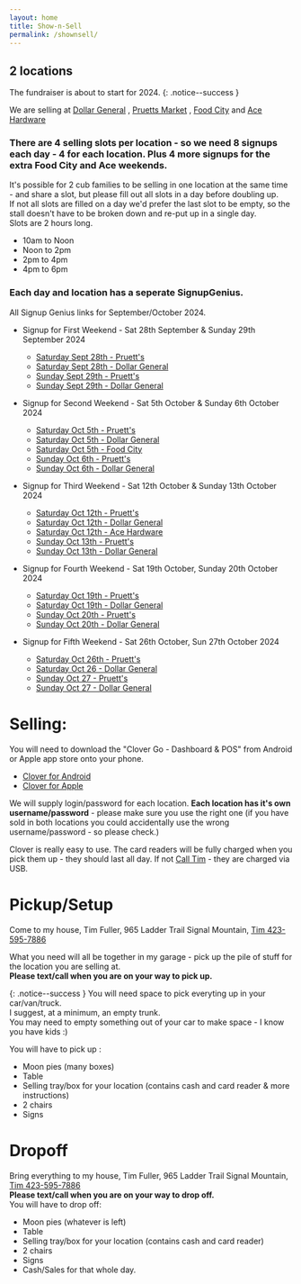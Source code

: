 ```yaml
---
layout: home
title: Show-n-Sell
permalink: /shownsell/
---
```


## 2 locations

The fundraiser is about to start for 2024. 
{: .notice--success }

We are selling at [Dollar General](https://www.google.com/maps/place/Dollar+General/@35.1744822,-85.3314633,17z/data=!3m2!4b1!5s0x8860f449559ad427:0xd12cea5ca04fd5cf!4m5!3m4!1s0x8860f44bffddafb7:0x14737cbbf3090bd2!8m2!3d35.1744822!4d-85.3292746) , 
[Pruetts Market](https://www.google.com/maps/place/Pruett's+Market/@35.1386309,-85.330655,17z/data=!3m1!4b1!4m5!3m4!1s0x8860f5919d29f255:0x510723ddf790f66a!8m2!3d35.1386309!4d-85.328461) , 
[Food City](https://maps.app.goo.gl/AgoqyxFr9Rq8iB4Z9) and 
[Ace Hardware](https://maps.app.goo.gl/ppy6E4F8XSrnRCrD9)


### There are 4 selling slots per location  - so we need 8 signups each day - 4 for each location. Plus 4 more signups for the extra Food City and Ace weekends.

It's possible for 2 cub families to be selling in one location at the same time - and share a slot, but please fill out all slots in a day before doubling up.<br/>
If not all slots are filled on a day we'd prefer the last slot to be empty, so the stall doesn't have to be broken down and re-put up in a single day.<br/>
Slots are 2 hours long. 
- 10am to Noon
- Noon to 2pm
- 2pm to 4pm
- 4pm to 6pm

### Each day and location has a seperate SignupGenius.

All Signup Genius links for September/October 2024.
- Signup for First Weekend - Sat 28th September & Sunday 29th September 2024
  - [Saturday Sept 28th - Pruett's](https://www.signupgenius.com/go/10C0A4CA9A628A2FEC43-51063085-moon#/)
  - [Saturday Sept 28th - Dollar General](https://www.signupgenius.com/go/10C0A4CA9A628A2FEC43-51063735-dollar)
  - [Sunday Sept 29th - Pruett's](https://www.signupgenius.com/go/10C0A4CA9A628A2FEC43-51063946-pruetts)
  - [Sunday Sept 29th - Dollar General](https://www.signupgenius.com/go/10C0A4CA9A628A2FEC43-51063996-dollar)

- Signup for Second Weekend - Sat 5th October &  Sunday 6th October 2024
  - [Saturday Oct 5th - Pruett's](https://www.signupgenius.com/go/10C0A4CA9A628A2FEC43-51064031-pruetts)
  - [Saturday Oct 5th - Dollar General](https://www.signupgenius.com/go/10C0A4CA9A628A2FEC43-51064118-dollar)
  - [Saturday Oct 5th - Food City](https://www.signupgenius.com/go/10C0A4CA9A628A2FEC43-51064129-food)
  - [Sunday Oct 6th - Pruett's](https://www.signupgenius.com/go/10C0A4CA9A628A2FEC43-51064224-pruetts)
  - [Sunday Oct 6th - Dollar General](https://www.signupgenius.com/go/10C0A4CA9A628A2FEC43-51064250-dollar)

- Signup for Third Weekend - Sat 12th October & Sunday 13th October 2024
  - [Saturday Oct 12th - Pruett's](https://www.signupgenius.com/go/10C0A4CA9A628A2FEC43-51064293-pruetts)
  - [Saturday Oct 12th - Dollar General](https://www.signupgenius.com/go/10C0A4CA9A628A2FEC43-51064354-dollar)
  - [Saturday Oct 12th - Ace Hardware](https://www.signupgenius.com/go/10C0A4CA9A628A2FEC43-51064351-acehardware)
  - [Sunday Oct 13th - Pruett's](https://www.signupgenius.com/go/10C0A4CA9A628A2FEC43-51064404-pruetts)
  - [Sunday Oct 13th - Dollar General](https://www.signupgenius.com/go/10C0A4CA9A628A2FEC43-51064413-dollar)
  
- Signup for Fourth Weekend - Sat 19th October, Sunday 20th October 2024
  - [Saturday Oct 19th - Pruett's](https://www.signupgenius.com/go/10C0A4CA9A628A2FEC43-51064451-pruetts)
  - [Saturday Oct 19th - Dollar General](https://www.signupgenius.com/go/10C0A4CA9A628A2FEC43-51064523-dollar)
  - [Sunday Oct 20th - Pruett's](https://www.signupgenius.com/go/10C0A4CA9A628A2FEC43-51064553-pruetts)
  - [Sunday Oct 20th - Dollar General](https://www.signupgenius.com/go/10C0A4CA9A628A2FEC43-51064588-dollar)
  
- Signup for Fifth Weekend - Sat 26th October, Sun 27th October 2024
  - [Saturday Oct 26th - Pruett's](https://www.signupgenius.com/go/10C0A4CA9A628A2FEC43-51064627-pruetts)
  - [Saturday Oct 26 - Dollar General](https://www.signupgenius.com/go/10C0A4CA9A628A2FEC43-51064650-dollar)
  - [Sunday Oct 27 - Pruett's](https://www.signupgenius.com/go/10C0A4CA9A628A2FEC43-51064651-pruetts)
  - [Sunday Oct 27 - Dollar General](https://www.signupgenius.com/go/10C0A4CA9A628A2FEC43-51064681-dollar)


    


# Selling:
You will need to download the "Clover Go - Dashboard & POS" from Android or Apple app store onto your phone.
- [Clover for Android](https://play.google.com/store/apps/details?id=clover.companion.app&hl=en_US&gl=US)
- [Clover for Apple](https://apps.apple.com/us/app/clover-go-dashboard-pos/id969311778)

We will supply login/password for each location. **Each location has it's own username/password** - please make sure you use the right one (if you have sold in both locations you could accidentally use the wrong username/password - so please check.)

Clover is really easy to use. The card readers will be fully charged when you pick them up - they should last all day. If not [Call Tim](tel:4235957886) - they are charged via USB.

# Pickup/Setup
Come to my house, Tim Fuller, 965 Ladder Trail Signal Mountain, [Tim 423-595-7886](tel:4235957886) 

What you need will all be together in my garage - pick up the pile of stuff for the location you are selling at. 
<br/>
**Please text/call when you are on your way to pick up.**

{: .notice--success }
You will need space to pick everyting up in your car/van/truck.<br/>
I suggest, at a minimum, an empty trunk. <br/>
You may need to empty something out of your car to make space - I know you have kids :)

You will have to pick up : 
- Moon pies (many boxes)
- Table 
- Selling tray/box for your location (contains cash and card reader & more instructions)
- 2 chairs
- Signs

# Dropoff
Bring everything to my house, Tim Fuller, 965 Ladder Trail Signal Mountain, [Tim 423-595-7886](tel:4235957886) 
<br/>
**Please text/call when you are on your way to drop off.**
<br/>
You will have to drop off: 
- Moon pies (whatever is left)
- Table 
- Selling tray/box for your location (contains cash and card reader)
- 2 chairs
- Signs
- Cash/Sales for that whole day.


